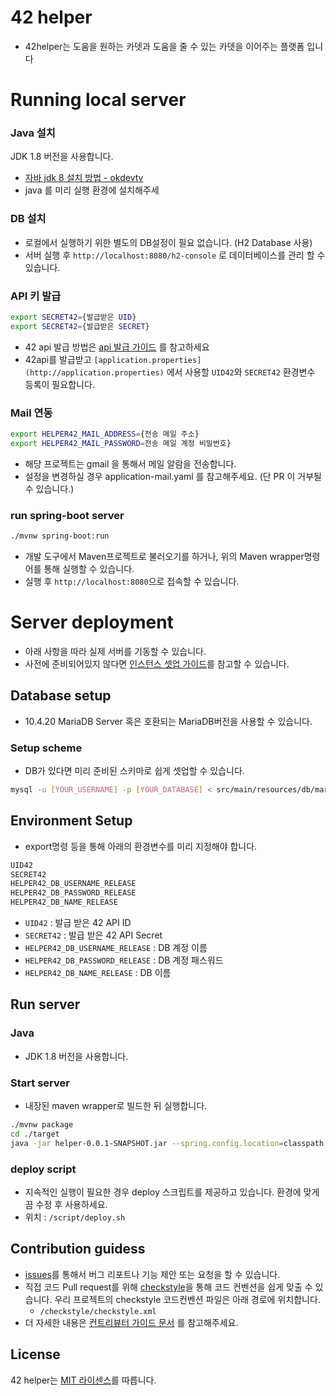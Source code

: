 # 42 helper

- 42helper는 도움을 원하는 카뎃과 도움을 줄 수 있는 카뎃을 이어주는 플랫폼 입니다

# Running local server

### Java 설치

JDK 1.8 버전을 사용합니다.

- [자바 jdk 8 설치 방법 - okdevtv](https://okdevtv.com/mib/java)
- java 를 미리 실행 환경에 설치해주세

### DB 설치

- 로컬에서 실행하기 위한 별도의 DB설정이 필요 없습니다. (H2 Database 사용)
- 서버 실행 후 `http://localhost:8080/h2-console` 로 데이터베이스를 관리 할 수 있습니다.

### API 키 발급

```bash
export SECRET42={발급받은 UID}
export SECRET42={발급받은 SECRET}
```

- 42 api 발급 방법은 [api 발급 가이드](https://www.notion.so/epicarts2/42-API-f817378828524392be3fc4432c780bc3) 를 참고하세요
- 42api를 발급받고 `[application.properties](http://application.properties)` 에서 사용할 `UID42`와 `SECRET42`
  환경변수 등록이 필요합니다.

### Mail 연동

```bash
export HELPER42_MAIL_ADDRESS={전송 메일 주소}
export HELPER42_MAIL_PASSWORD=전송 메일 계정 비밀번호}
```

- 해당 프로젝트는 gmail 을 통해서 메일 알람을 전송합니다.
- 설정을 변경하실 경우 application-mail.yaml 를 참고해주세요. (단 PR 이 거부될 수 있습니다.)

### run spring-boot server

```bash
./mvnw spring-boot:run
```

- 개발 도구에서 Maven프로젝트로 불러오기를 하거나, 위의 Maven wrapper명령어를 통해 실행할 수 있습니다.
- 실행 후 `http://localhost:8080`으로 접속할 수 있습니다.

# Server deployment

- 아래 사항을 따라 실제 서버를 기동할 수 있습니다.
- 사전에 준비되어있지
  않다면 [인스턴스 셋업 가이드](https://github.com/innovationacademy-kr/swlabs-helper/wiki/%EC%9D%B8%EC%8A%A4%ED%84%B4%EC%8A%A4-%EC%85%8B%EC%97%85-%EB%B0%A9%EB%B2%95)를
  참고할 수 있습니다.

## Database setup

- 10.4.20 MariaDB Server 혹은 호환되는 MariaDB버전을 사용할 수 있습니다.

### Setup scheme

- DB가 있다면 미리 준비된 스키마로 쉽게 셋업할 수 있습니다.

```bash
mysql -u [YOUR_USERNAME] -p [YOUR_DATABASE] < src/main/resources/db/mariadb/schema.sql
```

## Environment Setup

- export명령 등을 통해 아래의 환경변수를 미리 지정해야 합니다.

```bash
UID42
SECRET42
HELPER42_DB_USERNAME_RELEASE
HELPER42_DB_PASSWORD_RELEASE
HELPER42_DB_NAME_RELEASE
```

- `UID42` : 발급 받은 42 API ID
- `SECRET42` : 발급 받은 42 API Secret
- `HELPER42_DB_USERNAME_RELEASE` : DB 계정 이름
- `HELPER42_DB_PASSWORD_RELEASE` : DB 계정 패스워드
- `HELPER42_DB_NAME_RELEASE` : DB 이름

## Run server

### Java

- JDK 1.8 버전을 사용합니다.

### Start server

- 내장된 maven wrapper로 빌드한 뒤 실행합니다.

```bash
./mvnw package
cd ./target
java -jar helper-0.0.1-SNAPSHOT.jar --spring.config.location=classpath:/application.properties --spring.profiles.active=release
```

### deploy script

- 지속적인 실행이 필요한 경우 deploy 스크립트를 제공하고 있습니다. 환경에 맞게끔 수정 후 사용하세요.
- 위치 : `/script/deploy.sh`

## Contribution guidess

- [issues](https://github.com/innovationacademy-kr/swlabs-helper/issues)를 통해서 버그 리포트나 기능 제안 또는 요청을 할 수 있습니다.
- 직접 코드 Pull request를 위해 [checkstyle](https://checkstyle.sourceforge.io/)을 통해 코드 컨벤션을 쉽게 맞출 수 있습니다. 우리 프로젝트의 checkstyle
  코드컨벤션 파일은 아래 경로에 위치합니다.
    - `/checkstyle/checkstyle.xml`
- 더 자세한 내용은 [컨트리뷰터 가이드 문서](https://www.notion.so/epicarts2/Contribution-guide-0d31b324e31c49fdb14eea75b058665a)
  를 참고해주세요.

## License

42 helper는 [MIT 라이센스](https://github.com/innovationacademy-kr/swlabs-helper/blob/main/LICENSE)를
따릅니다.
